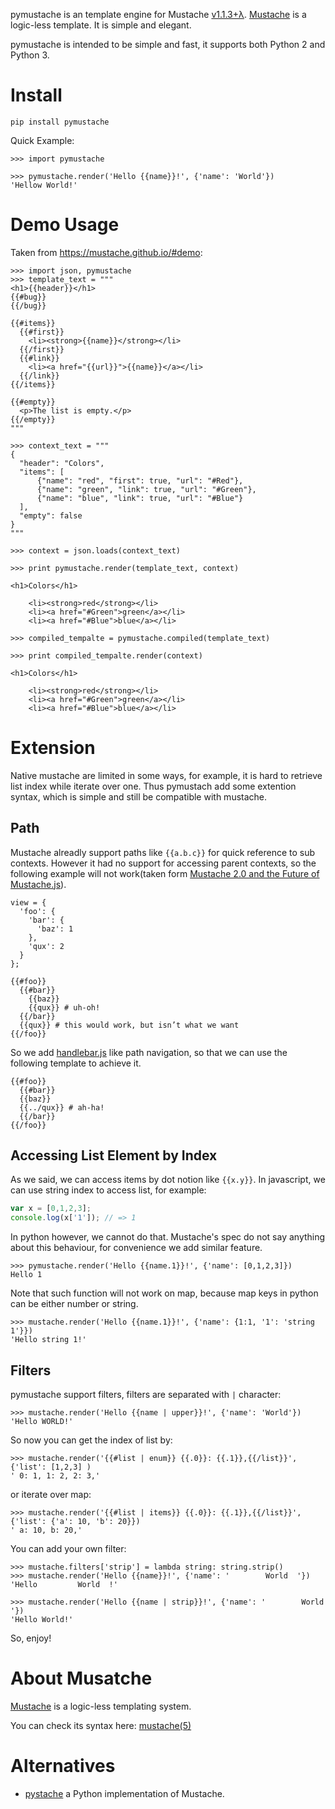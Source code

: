 pymustache is an template engine for Mustache
[v1.1.3+λ](https://github.com/mustache/spec/releases/tag/v1.1.3).
[Mustache](https://mustache.github.io/) is a logic-less template. It is simple
and elegant.

pymustache is intended to be simple and fast, it supports both Python 2 and
Python 3.

# Install

```
pip install pymustache
```

Quick Example:

```
>>> import pymustache

>>> pymustache.render('Hello {{name}}!', {'name': 'World'})
'Hellow World!'
```

# Demo Usage

Taken from https://mustache.github.io/#demo:

```
>>> import json, pymustache
>>> template_text = """
<h1>{{header}}</h1>
{{#bug}}
{{/bug}}

{{#items}}
  {{#first}}
    <li><strong>{{name}}</strong></li>
  {{/first}}
  {{#link}}
    <li><a href="{{url}}">{{name}}</a></li>
  {{/link}}
{{/items}}

{{#empty}}
  <p>The list is empty.</p>
{{/empty}}
"""

>>> context_text = """
{
  "header": "Colors",
  "items": [
      {"name": "red", "first": true, "url": "#Red"},
      {"name": "green", "link": true, "url": "#Green"},
      {"name": "blue", "link": true, "url": "#Blue"}
  ],
  "empty": false
}
"""

>>> context = json.loads(context_text)

>>> print pymustache.render(template_text, context)

<h1>Colors</h1>

    <li><strong>red</strong></li>
    <li><a href="#Green">green</a></li>
    <li><a href="#Blue">blue</a></li>

>>> compiled_tempalte = pymustache.compiled(template_text)

>>> print compiled_tempalte.render(context)

<h1>Colors</h1>

    <li><strong>red</strong></li>
    <li><a href="#Green">green</a></li>
    <li><a href="#Blue">blue</a></li>

```

# Extension

Native mustache are limited in some ways, for example, it is hard to retrieve
list index while iterate over one. Thus pymustach add some extention syntax,
which is simple and still be compatible with mustache.

## Path

Mustache alreadly support paths like `{{a.b.c}}` for quick reference to sub
contexts. However it had no support for accessing parent contexts, so the
following example will not work(taken form [Mustache 2.0 and the Future of
Mustache.js](http://writing.jan.io/mustache-2.0.html)).

```
view = {
  'foo': {
    'bar': {
      'baz': 1
    },
    'qux': 2
  }
};

{{#foo}}
  {{#bar}}
    {{baz}}
    {{qux}} # uh-oh!
  {{/bar}}
  {{qux}} # this would work, but isn’t what we want
{{/foo}}
```

So we add [handlebar.js](http://handlebarsjs.com/) like path navigation, so
that we can use the following template to achieve it.

```
{{#foo}}
  {{#bar}}
  {{baz}}
  {{../qux}} # ah-ha!
  {{/bar}}
{{/foo}}
```

## Accessing List Element by Index

As we said, we can access items by dot notion like `{{x.y}}`. In javascript,
we can use string index to access list, for example:

```js
var x = [0,1,2,3];
console.log(x['1']); // => 1
```

In python however, we cannot do that. Mustache's spec do not say anything
about this behaviour, for convenience we add similar feature.

```
>>> pymustache.render('Hello {{name.1}}!', {'name': [0,1,2,3]})
Hello 1
```

Note that such function will not work on map, because map keys in python can
be either number or string.

```
>>> mustache.render('Hello {{name.1}}!', {'name': {1:1, '1': 'string 1'}})
'Hello string 1!'
```

## Filters

pymustache support filters, filters are separated with `|` character:

```
>>> mustache.render('Hello {{name | upper}}!', {'name': 'World'})
'Hello WORLD!'
```

So now you can get the index of list by:

```
>>> mustache.render('{{#list | enum}} {{.0}}: {{.1}},{{/list}}', {'list': [1,2,3] )
' 0: 1, 1: 2, 2: 3,'
```

or iterate over map:

```
>>> mustache.render('{{#list | items}} {{.0}}: {{.1}},{{/list}}', {'list': {'a': 10, 'b': 20}})
' a: 10, b: 20,'
```

You can add your own filter:

```
>>> mustache.filters['strip'] = lambda string: string.strip()
>>> mustache.render('Hello {{name}}!', {'name': '        World  '})
'Hello         World  !'

>>> mustache.render('Hello {{name | strip}}!', {'name': '        World  '})
'Hello World!'
```

So, enjoy!

# About Musatche

[Mustache](https://mustache.github.io/) is a logic-less templating system.

You can check its syntax here: [mustache(5)](https://mustache.github.io/mustache.5.html)

# Alternatives

- [pystache](https://github.com/defunkt/pystache) a Python implementation of Mustache.
